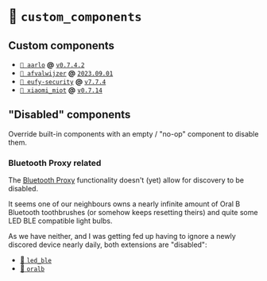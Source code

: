 # 📂 `custom_components`

## Custom components

- [`📁 aarlo`](https://github.com/twrecked/hass-aarlo) **@**
  [`v0.7.4.2`](https://github.com/twrecked/hass-aarlo/releases/tag/v0.7.4.2)
- [`📁 afvalwijzer`](https://github.com/xirixiz/homeassistant-afvalwijzer) **@**
  [`2023.09.01`](https://github.com/xirixiz/homeassistant-afvalwijzer/releases/tag/2023.09.01)
- [`📂 eufy-security`](https://github.com/fuatakgun/eufy_security) **@**
  [`v7.7.4`](https://github.com/fuatakgun/eufy_security/releases/tag/v7.7.4)
- [`📁 xiaomi_miot`](https://github.com/al-one/hass-xiaomi-miot) **@**
  [`v0.7.14`](https://github.com/al-one/hass-xiaomi-miot/releases/tag/v0.7.14)

## "Disabled" components

Override built-in components with an empty / "no-op" component to disable them.

### Bluetooth Proxy related

The [Bluetooth Proxy](https://esphome.github.io/bluetooth-proxies/)
functionality doesn't (yet) allow for discovery to be disabled.

It seems one of our neighbours owns a nearly infinite amount of Oral B Bluetooth
toothbrushes (or somehow keeps resetting theirs) and quite some LED BLE
compatible light bulbs.

As we have neither, and I was getting fed up having to ignore a newly discored
device nearly daily, both extensions are "disabled":

- [📁 `led_ble`](./led_ble/)
- [📁 `oralb`](./oralb/)
